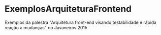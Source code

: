 # ExemplosArquiteturaFrontend
Exemplos da palestra "Arquitetura front-end visando testabilidade e rápida reação a mudanças" no Javaneiros 2015
